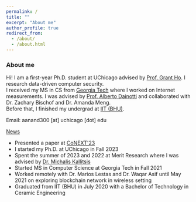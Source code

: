 ```yaml
---
permalink: /
title: ""
excerpt: "About me"
author_profile: true
redirect_from: 
  - /about/
  - /about.html
---
```


### About me
<!-- Hi! I am Aniket, a Master's student at [Georgia Tech](https://www.gatech.edu/) advised by [Professor Alberto Dainotti](https://faculty.cc.gatech.edu/~adainotti6/). I am studying Computer Science and specializing in Computing Systems. My research interest lies in Internet Measurement, Internet-Wide Computer Networks and Security. Recently, my research has focused on classifying major networks at various geolocations, identifying internet outages, and exploring internet-wide scanners. -->

Hi! I am a first-year Ph.D. student at UChicago advised by [Prof. Grant Ho](https://people.cs.uchicago.edu/~grantho/). I research data-driven computer security.
<br>
I received my MS in CS from [Georgia Tech](https://www.cc.gatech.edu/) where I worked on Internet measurements. I was advised by [Prof. Alberto Dainotti](https://faculty.cc.gatech.edu/~adainotti6/) and collaborated with Dr. Zachary Bischof and Dr. Amanda Meng.
<br>
Before that, I finished my undergrad at [IIT (BHU)](https://iitbhu.ac.in/).

Email: aanand300 [at] uchicago [dot] edu

<ins>News</ins>
* Presented a paper at [CoNEXT'23](https://dl.acm.org/doi/pdf/10.1145/3624354.3630583)
* I started my Ph.D. at UChicago in Fall 2023
* Spent the summer of 2023 and 2022 at Merit Research where I was advised by [Dr. Michalis Kallitsis](http://www-personal.umich.edu/~mgkallit/)
* Started MS in Computer Science at Georgia Tech in Fall 2021
* Worked remotely with Dr. Marios Lestas and Dr. Waqar Asif until May 2021 on exploring blockchain network in wireless setting
* Graduated from IIT (BHU) in July 2020 with a Bachelor of Technology in Ceramic Engineering

